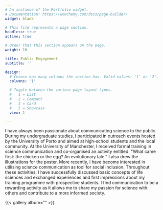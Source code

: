 ```yaml
---
# An instance of the Portfolio widget.
# Documentation: https://wowchemy.com/docs/page-builder/
widget: blank

# This file represents a page section.
headless: true
active: true

# Order that this section appears on the page.
weight: 10

title: Public Engagement
subtitle: ''

design:
  # Choose how many columns the section has. Valid values: '1' or '2'.
  columns: '1'

  # Toggle between the various page layout types.
  #   1 = List
  #   2 = Compact
  #   3 = Card
  #   5 = Showcase
  view: 1

---
```

 I have always been passionate about communicating science to the public. During my undergraduate studies, I participated in outreach events hosted by the University of Porto and aimed at high-school students and the local community. At the University of Manchester, I received formal training in science communication and co-organised an activity entitled: "What came first: the chicken or the egg? An evolutionary tale." I also drew the illustrations for the poster. More recently, I have become interested in utilising science communication as tool for social inclusion. Throughout these activities, I have successfully discussed basic concepts of life sciences and exchanged experiences and first impressions about my training programme with prospective students. I find communication to be a rewarding activity as it allows me to share my passion for science with others and contribute to a more informed society.

 {{< gallery album="<comm>" >}}
